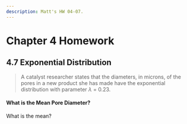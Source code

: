 ```yaml
---
description: Matt's HW 04-07.
---
```


# Chapter 4 Homework

## 4.7 Exponential Distribution

> A catalyst researcher states that the diameters, in microns, of the pores in a new product she has made have the exponential distribution with parameter _λ_ = 0.23.

#### What is the Mean Pore Diameter?

What is the mean?
